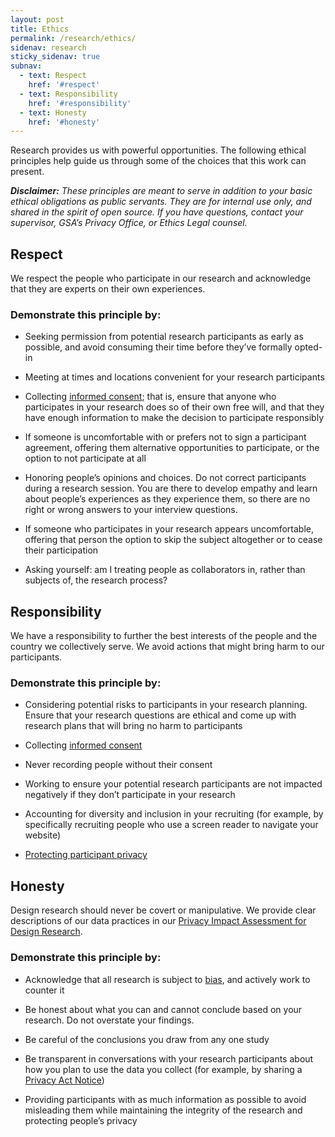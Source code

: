 ```yaml
---
layout: post
title: Ethics
permalink: /research/ethics/ 
sidenav: research
sticky_sidenav: true
subnav:
  - text: Respect
    href: '#respect'
  - text: Responsibility
    href: '#responsibility'
  - text: Honesty
    href: '#honesty'
---
```


Research provides us with powerful opportunities. The following ethical principles help guide us through some of the choices that this work can present. 

***Disclaimer:*** *These principles are meant to serve in addition to your basic ethical obligations as public servants. They are for internal use only, and shared in the spirit of open source. If you have questions, contact your supervisor, GSA’s Privacy Office, or Ethics Legal counsel.*


## Respect

We respect the people who participate in our research and acknowledge  
that they are experts on their own experiences. 

### Demonstrate this principle by:
- Seeking permission from potential research participants as early as possible, and avoid consuming their time before they’ve formally opted-in 

- Meeting at times and locations convenient for your research participants

- Collecting [informed consent]({{site.baseurl}}/research/do/#getting-informed-consent); that is, ensure that anyone who participates in your research does so of their own free will, and that they have enough information to make the decision to participate responsibly 

- If someone is uncomfortable with or prefers not to sign a participant agreement, offering them alternative opportunities to participate, or the option to not participate at all

- Honoring people’s opinions and choices. Do not correct participants during a research session. You are there to develop empathy and learn about people’s experiences as they experience them, so there are no right or wrong answers to your interview questions. 

- If someone who participates in your research appears uncomfortable, offering that person the option to skip the subject altogether or to cease their participation

- Asking yourself: am I treating people as collaborators in, rather than subjects of, the research process?


## Responsibility

We have a responsibility to further the best interests of the people and the country we collectively serve. We avoid actions that might bring harm to our participants.

### Demonstrate this principle by:

- Considering potential risks to participants in your research planning. Ensure that your research questions are ethical and come up with research plans that will bring no harm to participants

- Collecting [informed consent]({{site.baseurl}}/research/do/#getting-informed-consent)

- Never recording people without their consent

- Working to ensure your potential research participants are not impacted negatively if they don’t participate in your research

- Accounting for diversity and inclusion in your recruiting (for example, by specifically recruiting people who use a screen reader to navigate your website)

- [Protecting participant privacy]({{site.baseurl}}/research/privacy) 


## Honesty

Design research should never be covert or manipulative. We provide clear descriptions of our data practices in our [Privacy Impact Assessment for Design Research](https://www.gsa.gov/cdnstatic/20181022%20-%20Design%20Research%20PIA_posted%20version.pdf).

### Demonstrate this principle by:

- Acknowledge that all research is subject to [bias]({{site.baseurl}}/research/bias), and actively work to counter it 

- Be honest about what you can and cannot conclude based on your research. Do not overstate your findings.

- Be careful of the conclusions you draw from any one study

- Be transparent in conversations with your research participants about how you plan to use the data you collect (for example, by sharing a [Privacy Act Notice](https://www.gsa.gov/reference/gsa-privacy-program/privacy-act-statement-for-design-research)) 

- Providing participants with as much information as possible to avoid misleading them while maintaining the integrity of the research and protecting people’s privacy
